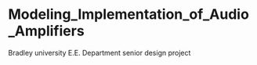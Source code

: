 # Modeling_Implementation_of_Audio_Amplifiers
Bradley university E.E. Department senior design project 
